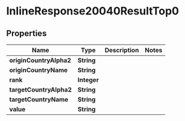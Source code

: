 # InlineResponse20040ResultTop0

## Properties
Name | Type | Description | Notes
------------ | ------------- | ------------- | -------------
**originCountryAlpha2** | **String** |  | 
**originCountryName** | **String** |  | 
**rank** | **Integer** |  | 
**targetCountryAlpha2** | **String** |  | 
**targetCountryName** | **String** |  | 
**value** | **String** |  | 
